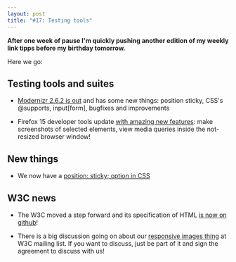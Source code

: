 ```yaml
---
layout: post
title: "#17: Testing tools"
---
```


**After one week of pause I'm quickly pushing another edition of my weekly link tipps before my birthday tomorrow.**

Here we go:

## Testing tools and suites

- [Modernizr 2.6.2 is out](http://modernizr.com/news/modernizr-262/) and has some new things: position sticky, CSS's @supports, input[form], bugfixes and improvements

- Firefox 15 developer tools update [with amazing new features](http://anselm-hannemann.com/blog/2012/09/01/firefox-16-developer-tools-update/): make screenshots of selected elements, view media queries inside the not-resized browser window!

## New things

- We now have a [position: sticky; option in CSS](http://updates.html5rocks.com/2012/08/Stick-your-landings-position-sticky-lands-in-WebKit)

## W3C news

- The W3C moved a step forward and its specification of HTML [is now on github](https://github.com/w3c/html)!

- There is a big discussion going on about our [responsive images thing](http://lists.w3.org/Archives/Public/public-html/2012Aug/0427.html) at W3C mailing list. If you want to discuss, just be part of it and sign the agreement to discuss with us!